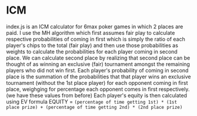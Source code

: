 # ICM
index.js is an ICM calculator for 6max poker games in which 2 places are paid.
I use the MH algorithm which first assumes fair play to calculate respective probabilities of 
coming in first which is simply the ratio of each player's chips to the total (fair play)
and then use those probabilities as weights to calculate the probabilities for each player
coming in second place. We can calculate second place by realizing that second place can be thought
of as winning an exclusive (fair) tournament amongst the remaining players who did not win first.
Each player's probability of coming in second place is the summation of the probabilities that
that player wins an exclusive tournament (without the 1st place player) for each opponent coming
in first place, weighging for percentage each opponent comes in first respectively. (we have these values
from before) Each player's equity is then calculated using EV formula
EQUITY = `(percentage of time getting 1st) * (1st place prize) + (percentage of time getting 2nd) * (2nd place prize)`

